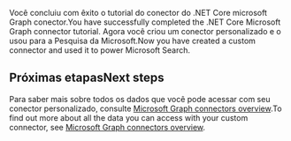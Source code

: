 <!-- markdownlint-disable MD002 MD025 MD041 -->

<span data-ttu-id="dfb6f-101">Você concluiu com êxito o tutorial do conector do .NET Core microsoft Graph conector.</span><span class="sxs-lookup"><span data-stu-id="dfb6f-101">You have successfully completed the .NET Core Microsoft Graph connector tutorial.</span></span> <span data-ttu-id="dfb6f-102">Agora você criou um conector personalizado e o usou para a Pesquisa da Microsoft.</span><span class="sxs-lookup"><span data-stu-id="dfb6f-102">Now you have created a custom connector and used it to power Microsoft Search.</span></span>

## <a name="next-steps"></a><span data-ttu-id="dfb6f-103">Próximas etapas</span><span class="sxs-lookup"><span data-stu-id="dfb6f-103">Next steps</span></span>
<span data-ttu-id="dfb6f-104">Para saber mais sobre todos os dados que você pode acessar com seu conector personalizado, consulte [Microsoft Graph connectors overview](connecting-external-content-connectors-overview.md).</span><span class="sxs-lookup"><span data-stu-id="dfb6f-104">To find out more about all the data you can access with your custom connector, see [Microsoft Graph connectors overview](connecting-external-content-connectors-overview.md).</span></span>
